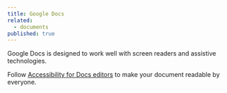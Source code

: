 ```yaml
---
title: Google Docs
related:
  - documents
published: true
---
```


Google Docs is designed to work well with screen readers and assistive technologies.

Follow [Accessibility for Docs editors](https://support.google.com/docs/answer/6199477?hl=en) to make your document readable by everyone.
